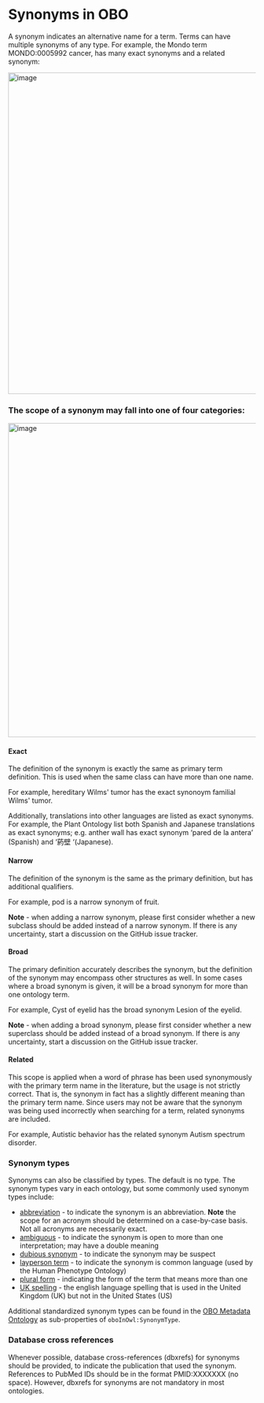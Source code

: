 # Synonyms in OBO

A synonym indicates an alternative name for a term. Terms can have multiple synonyms of any type. For example, the Mondo term MONDO:0005992 cancer, has many exact synonyms and a related synonym:

<img width="653" alt="image" src="https://github.com/OBOAcademy/obook/assets/6722114/3120bf59-1802-4209-b896-8039c96a7b28">


### The scope of a synonym may fall into one of four categories:

<img width="638" alt="image" src="https://github.com/OBOAcademy/obook/assets/6722114/c61ca5df-37cb-424c-86c5-504a02665d6e">


#### Exact

The definition of the synonym is exactly the same as primary term definition. This is used when the same class can have more than one name.

For example, hereditary Wilms' tumor has the exact synonoym familial Wilms' tumor.

Additionally, translations into other languages are listed as exact synonyms. For example, the Plant Ontology list both Spanish and Japanese translations as exact synonyms; e.g. anther wall has exact synonym ‘pared de la antera’ (Spanish) and ‘葯壁 ‘(Japanese).

#### Narrow

The definition of the synonym is the same as the primary definition, but has additional qualifiers.

For example, pod is a narrow synonym of fruit.

**Note** - when adding a narrow synonym, please first consider whether a new subclass should be added instead of a narrow synonym. If there is any uncertainty, start a discussion on the GitHub issue tracker.

#### Broad

The primary definition accurately describes the synonym, but the definition of the synonym may encompass other structures as well. In some cases where a broad synonym is given, it will be a broad synonym for more than one ontology term.

For example, Cyst of eyelid has the broad synonym Lesion of the eyelid.

**Note** - when adding a broad synonym, please first consider whether a new superclass should be added instead of a broad synonym. If there is any uncertainty, start a discussion on the GitHub issue tracker.

#### Related

This scope is applied when a word of phrase has been used synonymously with the primary term name in the literature, but the usage is not strictly correct. That is, the synonym in fact has a slightly different meaning than the primary term name. Since users may not be aware that the synonym was being used incorrectly when searching for a term, related synonyms are included.

For example, Autistic behavior has the related synonym Autism spectrum disorder.

### Synonym types

Synonyms can also be classified by types. The default is no type. The synonym types vary in each ontology, but some commonly used synonym types include:

- [abbreviation](http://purl.obolibrary.org/obo/OMO_0003000) - to indicate the synonym is an abbreviation. **Note** the scope for an acronym should be determined on a case-by-case basis. Not all acronyms are necessarily exact.
- [ambiguous](http://purl.obolibrary.org/obo/OMO_0003001) - to indicate the synonym is open to more than one interpretation; may have a double meaning
- [dubious synonym](http://purl.obolibrary.org/obo/OMO_0003002) - to indicate the synonym may be suspect
- [layperson term](http://purl.obolibrary.org/obo/OMO_0003003) - to indicate the synonym is common language (used by the Human Phenotype Ontology)
- [plural form](http://purl.obolibrary.org/obo/OMO_0003004) - indicating the form of the term that means more than one
- [UK spelling](http://purl.obolibrary.org/obo/OMO_0003005) - the english language spelling that is used in the United Kingdom (UK) but not in the United States (US)

Additional standardized synonym types can be found in the [OBO Metadata Ontology](https://obofoundry.org/ontology/omo)
as sub-properties of `oboInOwl:SynonymType`.

### Database cross references

Whenever possible, database cross-references (dbxrefs) for synonyms should be provided, to indicate the publication that used the synonym. References to PubMed IDs should be in the format PMID:XXXXXXX (no space). However, dbxrefs for synonyms are not mandatory in most ontologies.
